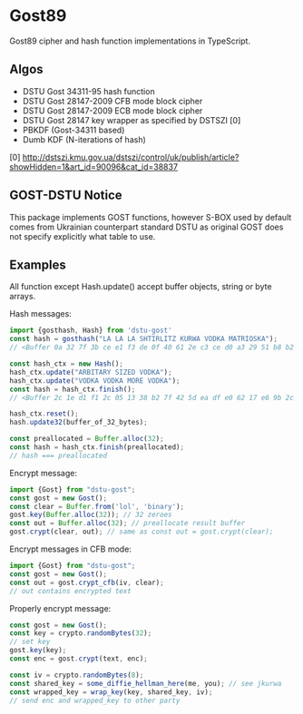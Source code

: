 Gost89
======

Gost89 cipher and hash function implementations in TypeScript.

Algos
-----

* DSTU Gost 34311-95 hash function
* DSTU Gost 28147-2009 CFB mode block cipher
* DSTU Gost 28147-2009 ECB mode block cipher
* DSTU Gost 28147 key wrapper as specified by DSTSZI [0]
* PBKDF (Gost-34311 based)
* Dumb KDF (N-iterations of hash)

[0] http://dstszi.kmu.gov.ua/dstszi/control/uk/publish/article?showHidden=1&art_id=90096&cat_id=38837

GOST-DSTU Notice
----------------

This package implements GOST functions, however S-BOX used by default comes
from Ukrainian counterpart standard DSTU as original GOST does not specify
explicitly what table to use.


Examples
--------

All function except Hash.update() accept buffer objects, string or byte arrays.

Hash messages:
```typescript
import {gosthash, Hash} from 'dstu-gost'
const hash = gosthash("LA LA LA SHTIRLITZ KURWA VODKA MATRIOSKA");
// <Buffer 0a 32 7f 3b ce e1 f3 de 0f 40 61 2e c3 ce d0 a3 29 51 b8 b2 16 8e 9a 01 0f 5b 15 46 c0 a9 1d 93>

const hash_ctx = new Hash();
hash_ctx.update("ARBITARY SIZED VODKA");
hash_ctx.update("VODKA VODKA MORE VODKA");
const hash = hash_ctx.finish();
// <Buffer 2c 1e d1 f1 2c 05 13 38 b2 7f 42 5d ea df e0 62 17 e6 9b 2c 19 d4 4a cd 24 ac 8d 5b b7 53 34 3f>

hash_ctx.reset();
hash.update32(buffer_of_32_bytes);

const preallocated = Buffer.alloc(32);
const hash = hash_ctx.finish(preallocated);
// hash === preallocated
```


Encrypt message:

```typescript
import {Gost} from "dstu-gost";
const gost = new Gost();
const clear = Buffer.from('lol', 'binary');
gost.key(Buffer.alloc(32)); // 32 zeroes
const out = Buffer.alloc(32); // preallocate result buffer
gost.crypt(clear, out); // same as const out = gost.crypt(clear);
```

Encrypt messages in CFB mode:

```typescript
import {Gost} from "dstu-gost";
const gost = new Gost();
const out = gost.crypt_cfb(iv, clear);
// out contains encrypted text
```


Properly encrypt message:

```js
const gost = new Gost();
const key = crypto.randomBytes(32);
// set key
gost.key(key); 
const enc = gost.crypt(text, enc);

const iv = crypto.randomBytes(8);
const shared_key = some_diffie_hellman_here(me, you); // see jkurwa
const wrapped_key = wrap_key(key, shared_key, iv);
// send enc and wrapped_key to other party
```
